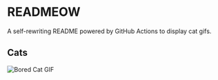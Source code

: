 # READMEOW

A self-rewriting README powered by GitHub Actions to display cat gifs.

## Cats

![Bored Cat GIF](https://media3.giphy.com/media/v1.Y2lkPTlhY2QwMmRhNHR3bnF5bWc1ZXViMjBlNjNrY2ZrZ2dycnVzMDg4cms0cGs1NzFuaiZlcD12MV9naWZzX3NlYXJjaCZjdD1n/mlvseq9yvZhba/200.gif)
